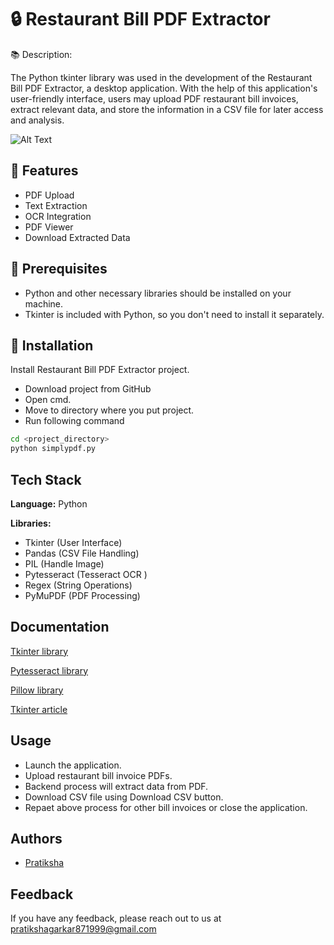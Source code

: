 
# 🔒 Restaurant Bill PDF Extractor

📚 Description:

The Python tkinter library was used in the development of the Restaurant Bill PDF Extractor, a desktop application. With the help of this application's user-friendly interface, users may upload PDF restaurant bill invoices, extract relevant data, and store the information in a CSV file for later access and analysis.
 

![Alt Text](https://github.com/Pratiksha8799/Python-Projects/blob/main/PDF/girl2.png)




## 🔖 Features

- PDF Upload
- Text Extraction
- OCR Integration
- PDF Viewer 
- Download Extracted Data


## 🔖 Prerequisites

- Python and other necessary libraries should be installed on your machine.
- Tkinter is included with Python, so you don't need to install it separately. 



## 🔖 Installation

Install Restaurant Bill PDF Extractor project.

- Download project from GitHub
- Open cmd.
- Move to directory where you put project.
- Run following command

```bash
cd <project_directory>
python simplypdf.py
```
    
## Tech Stack

**Language:** Python

**Libraries:** 
- Tkinter (User Interface)
- Pandas (CSV File Handling)
- PIL (Handle Image)
- Pytesseract (Tesseract OCR )
- Regex (String Operations)
- PyMuPDF (PDF Processing)


## Documentation

[Tkinter library](https://docs.python.org/3/library/tkinter.html)

[Pytesseract library](https://pypi.org/project/pytesseract/)

[Pillow library](https://pillow.readthedocs.io/en/stable/)

[Tkinter article](https://blog.stackademic.com/a-beginners-guide-to-desktop-applications-with-tkinter-1d6234f93d43)





## Usage

- Launch the application.
- Upload restaurant bill invoice PDFs.
- Backend process will extract data from PDF.
- Download CSV file using Download CSV button.
- Repaet above process for other bill invoices or close the application.




## Authors

- [Pratiksha](https://github.com/Pratiksha8799)

## Feedback

If you have any feedback, please reach out to us at pratikshagarkar871999@gmail.com

